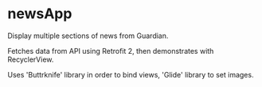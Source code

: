 # newsApp

Display multiple sections of news from Guardian. 

Fetches data from API using Retrofit 2, then demonstrates with RecyclerView.

Uses 'Buttrknife' library in order to bind views, 'Glide' library to set images.


